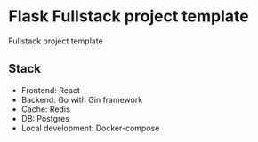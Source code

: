 # Flask Fullstack project template
Fullstack project template

## Stack
- Frontend: React
- Backend: Go with Gin framework
- Cache: Redis
- DB: Postgres
- Local development: Docker-compose